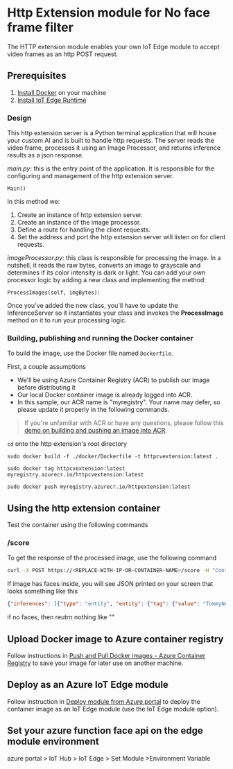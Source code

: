# Http Extension module for No face frame filter 

The HTTP extension module enables your own IoT Edge module to accept video frames as an http POST request.

## Prerequisites

1. [Install Docker](https://docs.docker.com/desktop/#download-and-install) on your machine
1. [Install IoT Edge Runtime](https://docs.microsoft.com/en-us/azure/iot-edge/how-to-install-iot-edge?tabs=linux)

### Design

This http extension server is a Python terminal application that will house your custom AI and is built to handle http requests. The server reads the video frame, processes it using an Image Processor, and returns inference results as a json response.

*main.py*: this is the entry point of the application. It is responsible for the configuring and management of the http extension server.


```
Main()
```
In this method we:
1. Create an instance of http extension server.
2. Create an instance of the image processor.
3. Define a route for handling the client requests.
4. Set the address and port the http extension server will listen on for client requests.

*imageProcessor.py*: this class is responsible for processing the image. In a nutshell, it reads the raw bytes, converts an image to grayscale and determines if its color intensity is dark or light. You can add your own processor logic by adding a new class and implementing the method:

```
ProcessImages(self, imgBytes):
```
Once you've added the new class, you'll have to update the InferenceServer so it instantiates your class and invokes the **ProcessImage** method on it to run your processing logic.

### Building, publishing and running the Docker container

To build the image, use the Docker file named `Dockerfile`.

First, a couple assumptions

* We'll be using Azure Container Registry (ACR) to publish our image before distributing it
* Our local Docker container image is already logged into ACR.
* In this sample, our ACR name is "myregistry". Your name may defer, so please update it properly in the following commands.

> If you're unfamiliar with ACR or have any questions, please follow this [demo on building and pushing an image into ACR](https://docs.microsoft.com/en-us/azure/container-registry/container-registry-get-started-docker-cli).

`cd` onto the http extension's root directory 

```
sudo docker build -f ./docker/Dockerfile -t httpcvextension:latest .

sudo docker tag httpcvextension:latest myregistry.azurecr.io/httpcvextension:latest

sudo docker push myregistry.azurecr.io/httpextension:latest
```



## Using the http extension container

Test the container using the following commands

### /score

To get the response of the processed image, use the following command

```bash
curl -X POST https://<REPLACE-WITH-IP-OR-CONTAINER-NAME>/score -H "Content-Type: image/jpeg" --data-binary @<image_file_in_jpeg>
```

If image has faces inside, you will see JSON printed on your screen that looks something like this

```JSON
{"inferences": [{"type": "entity", "entity": {"tag": {"value": "TommyNoMask", "confidence": 0.91908}, "box": {"l": 0.44711538461538464, "t": 0.4543269230769231, "w": 0.14903846153846154, "h": 0.14903846153846154}}}]}
```
if no faces, then reutrn nothing like ""

## Upload Docker image to Azure container registry

Follow instructions in [Push and Pull Docker images  - Azure Container Registry](http://docs.microsoft.com/en-us/azure/container-registry/container-registry-get-started-docker-cli) to save your image for later use on another machine.

## Deploy as an Azure IoT Edge module

Follow instruction in [Deploy module from Azure portal](https://docs.microsoft.com/en-us/azure/iot-edge/how-to-deploy-modules-portal) to deploy the container image as an IoT Edge module (use the IoT Edge module option).


## Set your azure function face api on the edge module environment
azure portal > IoT Hub > IoT Edge > Set Module >Environment Variable

